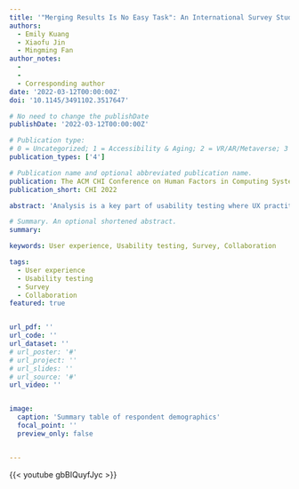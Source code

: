 ```yaml
---
title: '"Merging Results Is No Easy Task": An International Survey Study of Collaborative Data Analysis Practices Among UX Practitioners'
authors:
  - Emily Kuang
  - Xiaofu Jin
  - Mingming Fan
author_notes:
  - 
  - 
  - Corresponding author
date: '2022-03-12T00:00:00Z'
doi: '10.1145/3491102.3517647'

# No need to change the publishDate 
publishDate: '2022-03-12T00:00:00Z'

# Publication type: 
# 0 = Uncategorized; 1 = Accessibility & Aging; 2 = VR/AR/Metaverse; 3 = Human-AI Collaboration; 4 = UX Methodology; 5 = Social Computing; 6 = Sensing; 
publication_types: ['4']

# Publication name and optional abbreviated publication name.
publication: The ACM CHI Conference on Human Factors in Computing Systems 2022
publication_short: CHI 2022

abstract: 'Analysis is a key part of usability testing where UX practitioners seek to identify usability problems and generate redesign suggestions. Although previous research reported how analysis was conducted, the findings were typically focused on individual analysis or based on a small number of professionals in specific geographic regions. We conducted an online international survey of 279 UX practitioners on their practices and challenges while collaborating during data analysis. We found that UX practitioners were often under time pressure to conduct analysis and adopted three modes of collaboration: independently analyze different portions of the data and then collaborate, collaboratively analyze the session with little or no independent analysis, and independently analyze the same set of data and then collaborate. Moreover, most encountered challenges related to lack of resources, disagreements with colleagues regarding usability problems, and difficulty merging analysis from multiple practitioners. We discuss design implications to better support collaborative data analysis.'

# Summary. An optional shortened abstract.
summary: 

keywords: User experience, Usability testing, Survey, Collaboration

tags:
  - User experience
  - Usability testing
  - Survey
  - Collaboration
featured: true


url_pdf: ''
url_code: ''
url_dataset: ''
# url_poster: '#'
# url_project: ''
# url_slides: ''
# url_source: '#'
url_video: ''


image:
  caption: 'Summary table of respondent demographics'
  focal_point: ''
  preview_only: false


---
```


<!-- put your youtube/Vimeo video ID here if possible -->
{{< youtube gbBIQuyfJyc >}}



